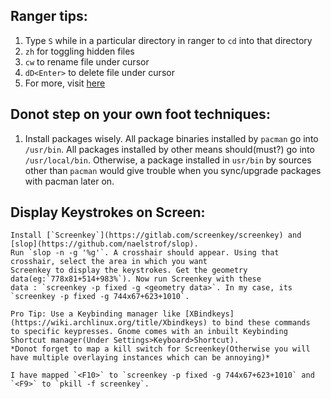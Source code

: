 ## Ranger tips:
 1. Type `S` while in a particular directory in ranger to `cd` into that directory
 2. `zh` for toggling hidden files
 3. `cw` to rename file under cursor
 4. `dD<Enter>` to delete file under cursor
 5.  For more, visit [here](https://wiki.josephhyatt.com/ranger/ranger-cheat-sheet)

## Donot step on your own foot techniques:

 1.  Install packages wisely. All package binaries installed by `pacman` go into `/usr/bin`.
		 All packages installed by other means should(must?) go into `/usr/local/bin`. 
		 Otherwise, a package installed in `usr/bin` by sources other than `pacman` would give 
		 trouble when you sync/upgrade packages with pacman later on.

## Display Keystrokes on Screen:

	Install [`Screenkey`](https://gitlab.com/screenkey/screenkey) and [slop](https://github.com/naelstrof/slop). 
	Run `slop -n -g '%g'`. A crosshair should appear. Using that crosshair, select the area in which you want 
	Screenkey to display the keystrokes. Get the geometry data(eg:`778x81+514+983%`). Now run Screenkey with these
	data : `screenkey -p fixed -g <geometry data>`. In my case, its `screenkey -p fixed -g 744x67+623+1010`.

	Pro Tip: Use a Keybinding manager like [XBindkeys](https://wiki.archlinux.org/title/Xbindkeys) to bind these commands
	to specific keypresses. Gnome comes with an inbuilt Keybinding Shortcut manager(Under Settings>Keyboard>Shortcut). 
	*Donot forget to map a kill switch for Screenkey(Otherwise you will have multiple overlaying instances which can be annoying)*

	I have mapped `<F10>` to `screenkey -p fixed -g 744x67+623+1010` and `<F9>` to `pkill -f screenkey`.

